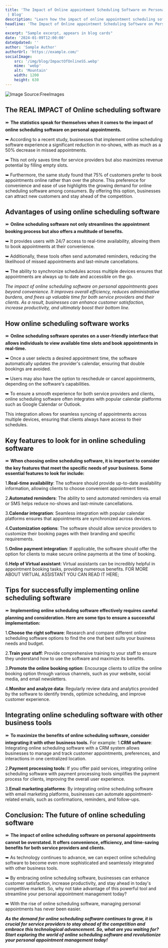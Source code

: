 ```yaml
--- 
title: 'The Impact of Online appointment Scheduling Software on Personal Appointments
 | Blog'
description: "Learn how the impact of online appointment scheduling software on personal appointments. Improve customer experience with convenient and personalized booking."
headline: 'The Impact of Online appointment Scheduling Software on Personal Appointments
'
excerpt: "Sample excerpt, appears in blog cards"
date: '2024-01-09T12:00:00'
dateUpdated: ''
author: 'Sample Author'
authorUrl: 'https://example.com/'
socialImage:
    src: '/img/blog/ImpactOfOnlineSS.webp'
    mime: 'webp'
    alt: 'Mountain'
    width: 1200
    height: 630
---  
```

![Image Source:FreeImages](/img/blog/ImpactOfOnlineSS.webp)


## The REAL IMPACT of  Online scheduling software

⏩ **The statistics speak for themselves when it comes to the impact of online scheduling software on personal appointments.** 

➥ According to a recent study, businesses that implement online scheduling software experience a significant reduction in no-shows, with as much as a 50% decrease in missed appointments. 

➥ This not only saves time for service providers but also maximizes revenue potential by filling empty slots.

➥ Furthermore, the same study found that 75% of customers prefer to book appointments online rather than over the phone. This preference for convenience and ease of use highlights the growing demand for online scheduling software among consumers. By offering this option, businesses can attract new customers and stay ahead of the competition.

## Advantages of using online scheduling software

⏩ **Online scheduling software not only streamlines the appointment booking process but also offers a multitude of benefits.**

➥ It provides users with 24/7 access to real-time availability, allowing them to book appointments at their convenience.

 ➥ Additionally, these tools often send automated reminders, reducing the likelihood of missed appointments and last-minute cancellations. 

➥ The ability to synchronize schedules across multiple devices ensures that appointments are always up to date and accessible on the go.

*The impact of online scheduling software on personal appointments goes beyond convenience. It improves overall efficiency, reduces administrative burdens, and frees up valuable time for both service providers and their clients. As a result, businesses can enhance customer satisfaction, increase productivity, and ultimately boost their bottom line.*

## How online scheduling software works

⏩ **Online scheduling software operates on a user-friendly interface that allows individuals to view available time slots and book appointments in real-time.**

➥ Once a user selects a desired appointment time, the software automatically updates the provider's calendar, ensuring that double bookings are avoided. 

➥ Users may also have the option to reschedule or cancel appointments, depending on the software's capabilities.

➥ To ensure a smooth experience for both service providers and clients, online scheduling software often integrates with popular calendar platforms such as Google Calendar or Outlook.

 This integration allows for seamless syncing of appointments across multiple devices, ensuring that clients always have access to their schedules.

## Key features to look for in online scheduling software

⏩ **When choosing online scheduling software, it is important to consider the key features that meet the specific needs of your business. Some essential features to look for include:**

1.**Real-time availability**: The software should provide up-to-date availability information, allowing clients to choose convenient appointment times.

2.**Automated reminders**: The ability to send automated reminders via email or SMS helps reduce no-shows and last-minute cancellations.

3.**Calendar integration**: Seamless integration with popular calendar platforms ensures that appointments are synchronized across devices.

4.**Customization options**: The software should allow service providers to customize their booking pages with their branding and specific requirements.

5.**Online payment integration**: If applicable, the software should offer the option for clients to make secure online payments at the time of booking.

6.**Help of Virtual assistant**: Virtual assistants can be incredibly helpful in appointment booking tasks, providing numerous benefits. FOR MORE ABOUT VIRTUAL ASSISTANT YOU CAN READ IT HERE;

## Tips for successfully implementing online scheduling software

⏩ **Implementing online scheduling software effectively requires careful planning and consideration. Here are some tips to ensure a successful implementation:**

1.**Choose the right software**: Research and compare different online scheduling software options to find the one that best suits your business needs and budget.

2.**Train your staff**: Provide comprehensive training to your staff to ensure they understand how to use the software and maximize its benefits.

3.**Promote the online booking option**: Encourage clients to utilize the online booking option through various channels, such as your website, social media, and email newsletters.

4.**Monitor and analyze data**: Regularly review data and analytics provided by the software to identify trends, optimize scheduling, and improve customer experience.

## Integrating online scheduling software with other business tools
⏩ **To maximize the benefits of online scheduling software, consider integrating it with other business tools.** 
For example:
1.**CRM software**: Integrating online scheduling software with a CRM system allows businesses to manage and track customer appointments, preferences, and interactions in one centralized location.

2.**Payment processing tools**: If you offer paid services, integrating online scheduling software with payment processing tools simplifies the payment process for clients, improving the overall user experience.

3.**Email marketing platforms**: By integrating online scheduling software with email marketing platforms, businesses can automate appointment-related emails, such as confirmations, reminders, and follow-ups.

## Conclusion: The future of online scheduling software

⏩ **The impact of online scheduling software on personal appointments cannot be overstated. It offers convenience, efficiency, and time-saving benefits for both service providers and clients.**

➥  As technology continues to advance, we can expect online scheduling software to become even more sophisticated and seamlessly integrated with other business tools.

➥ By embracing online scheduling software, businesses can enhance customer satisfaction, increase productivity, and stay ahead in today's competitive market. So, why not take advantage of this powerful tool and streamline your personal appointment management today?

➥ With the rise of online scheduling software, managing personal appointments has never been easier.

***As the demand for online scheduling software continues to grow, it is crucial for service providers to stay ahead of the competition and embrace this technological advancement. So, what are you waiting for? Start exploring the world of online scheduling software and revolutionize your personal appointment management today!***
